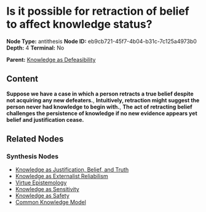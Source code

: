 # Is it possible for retraction of belief to affect knowledge status?

**Node Type:** antithesis
**Node ID:** eb9cb721-45f7-4b04-b31c-7c125a4973b0
**Depth:** 4
**Terminal:** No

**Parent:** [Knowledge as Defeasibility](knowledge-as-defeasibility-synthesis-4569c5fc-c7cc-4b76-b293-2cc741ab824e.md)

## Content

**Suppose we have a case in which a person retracts a true belief despite not acquiring any new defeaters.**, **Intuitively, retraction might suggest the person never had knowledge to begin with.**, **The act of retracting belief challenges the persistence of knowledge if no new evidence appears yet belief and justification cease.**

## Related Nodes

### Synthesis Nodes

- [Knowledge as Justification, Belief, and Truth](knowledge-as-justification-belief-and-truth-synthesis-4cc52bef-f028-4b07-b9f6-ae887aa2ab30.md)
- [Knowledge as Externalist Reliabilism](knowledge-as-externalist-reliabilism-synthesis-d561a7c7-a881-4457-beed-540a39c30aee.md)
- [Virtue Epistemology](virtue-epistemology-synthesis-08d826de-5fb5-472d-a4ed-f10d8ca2e38e.md)
- [Knowledge as Sensitivity](knowledge-as-sensitivity-synthesis-85891713-8eee-4468-b0e7-eed6d8a77175.md)
- [Knowledge as Safety](knowledge-as-safety-synthesis-11db859b-f6ac-4cc6-8418-7eddeccaffe2.md)
- [Common Knowledge Model](common-knowledge-model-synthesis-92071628-9cd2-42eb-9591-a95e7ee1e3e9.md)
